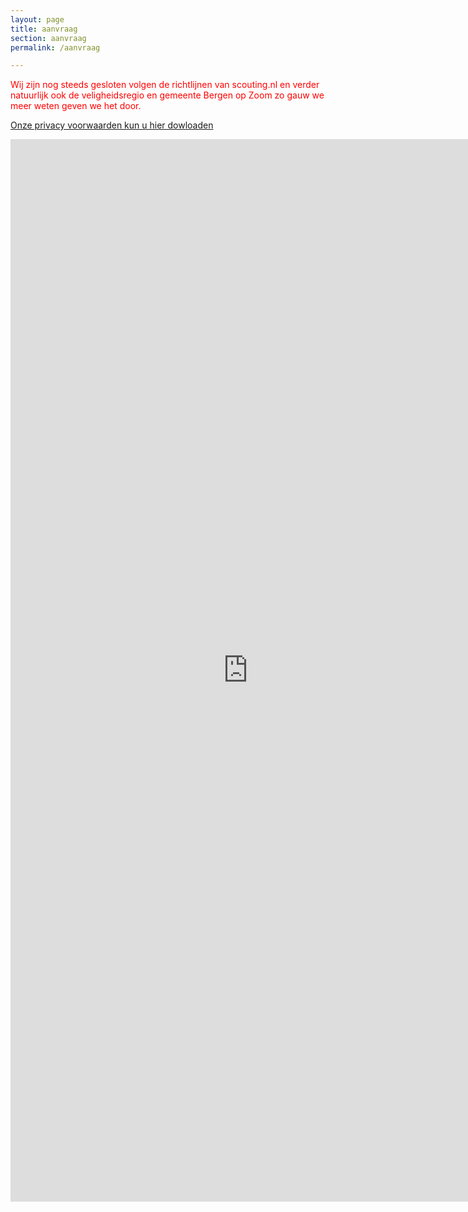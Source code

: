 ```yaml
---
layout: page
title: aanvraag
section: aanvraag
permalink: /aanvraag

---
```


<span style="color:red"> Wij zijn nog steeds gesloten volgen de richtlijnen van scouting.nl en verder natuurlijk ook de veligheidsregio en gemeente Bergen op Zoom zo gauw we meer weten geven we het door. </span>

[Onze privacy voorwaarden kun u hier dowloaden](../assets/Privacybeleid.pdf)

<iframe src="https://docs.google.com/forms/d/1TOLVVNQJks3JWlBnBfNFbXW6OrRFU7tp5wRp1ggo7Fc/viewform?embedded=true#start=embed" width="760" height="1700" frameborder="0" marginheight="0" marginwidth="0">Bezig met laden...</iframe>
